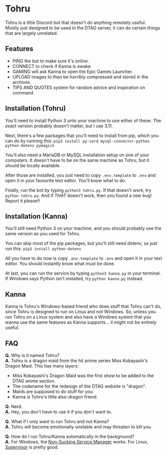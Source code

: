 # Tohru
Tohru is a little Discord bot that doesn't do anything remotely useful.  
Mostly just designed to be used in the DTAG server, it can do certain things that are largely unrelated.

## Features
  * PING the bot to make sure it's online.
  * CONNECT to check if Kanna is awake.
  * GAMING will ask Kanna to open the Epic Games Launcher.
  * UPLOAD images to then be horribly compressed and stored in the archives.
  * TIPS AND QUOTES system for random advice and inspiration on command.

## Installation (Tohru)
You'll need to install Python 3 onto your machine to use either of these. The exact version probably doesn't matter, but I use 3.11.

Next, there's a few packages that you'll need to install from pip, which you can do by running this: `pip3 install py-cord mysql-connector-python python-dotenv pymagick`

You'll also need a MariaDB or MySQL installation setup on one of your computers. It doesn't have to be on the same machine as Tohru, but it should be locally available.

After those are installed, you just need to copy `.env.template` to `.env` and open it in your favourite text editor. You'll know what to do.

Finally, run the bot by typing `python3 tohru.py`. If that doesn't work, try `python tohru.py`. And if *THAT* doesn't work, then you found a new bug! Report it please!!

## Installation (Kanna)
You'll still need Python 3 on your machine, and you should probably use the same version as you used for Tohru.

You can skip most of the pip packages, but you'll still need dotenv, so just run this: `pip3 install python-dotenv`

All you have to do now is copy `.env.template` to `.env` and open it in your text editor. You should instantly know what must be done.

At last, you can run the service by typing `python3 kanna.py` in your terminal. If Windows says Python isn't installed, try `python kanna.py` instead.

## Kanna
Kanna is Tohru's Windows-based friend who does stuff that Tohru can't do, since Tohru is designed to run on Linux and not Windows.
So, unless you run Tohru on a Linux system and also have a Windows system that you wanna use the same features as Kanna supports... it might not be entirely useful.

## FAQ
**Q.** Why is it named Tohru?  
**A.** Tohru is a dragon maid from the hit anime series Miss Kobayashi's Dragon Maid. This has many layers:
  * Miss Kobayashi's Dragon Maid was the first show to be added to the DTAG anime section.
  * The codename for the redesign of the DTAG website is "dragon".
  * Maids are supposed to do stuff for you.
  * Kanna is Tohru's little also-dragon friend.

**Q.** Nerd.  
**A.** Hey, you don't have to use it if you don't want to.

**Q.** What if I only want to run Tohru and not Kanna?  
**A.** Tohru will become emotionally unstable and may threaten to kill you.

**Q.** How do I run Tohru/Kanna automatically in the background?  
**A.** For Windows, the [Non-Sucking Service Manager](http://nssm.cc/) works. For Linux, [Supervisor](http://supervisord.org/) is pretty good.

